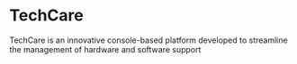 # TechCare
TechCare is an innovative console-based platform developed to streamline the management of hardware and software support 
